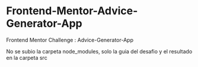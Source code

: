 # Frontend-Mentor-Advice-Generator-App
Frontend Mentor Challenge : Advice-Generator-App 

No se subio la carpeta node_modules, solo la guia del desafio y el resultado en la carpeta src
